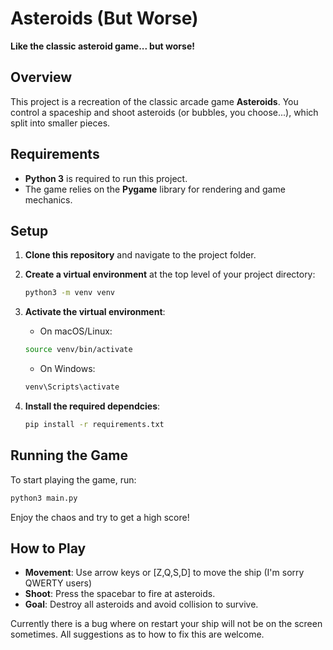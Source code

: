 # Asteroids (But Worse)

**Like the classic asteroid game... but worse!**

## Overview

This project is a recreation of the classic arcade game **Asteroids**. You control a spaceship and shoot asteroids (or bubbles, you choose...), which split into smaller pieces.

## Requirements

- **Python 3** is required to run this project.
- The game relies on the **Pygame** library for rendering and game mechanics.

## Setup

1. **Clone this repository** and navigate to the project folder.

2. **Create a virtual environment** at the top level of your project directory:
   ```bash
   python3 -m venv venv
   ```
3. **Activate the virtual environment**:

   - On macOS/Linux:
   ```bash
   source venv/bin/activate
   ```
   - On Windows:
   ```bash
   venv\Scripts\activate
   ```
4. **Install the required dependcies**:
   ```bash
   pip install -r requirements.txt
   ```

## Running the Game

To start playing the game, run:
```bash
python3 main.py
```

Enjoy the chaos and try to get a high score!

## How to Play

- **Movement**: Use arrow keys or [Z,Q,S,D] to move the ship (I'm sorry QWERTY users)
- **Shoot**: Press the spacebar to fire at asteroids.
- **Goal**: Destroy all asteroids and avoid collision to survive.

Currently there is a bug where on restart your ship will not be on the screen sometimes. All suggestions as to how to fix this are welcome.
